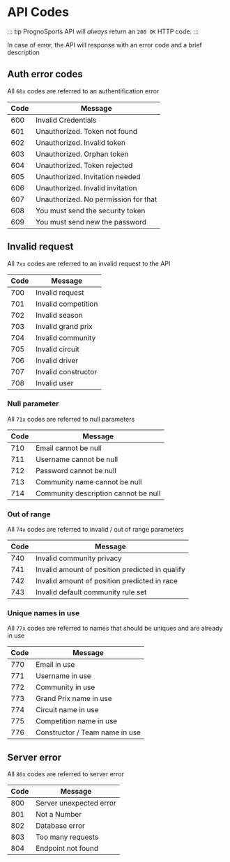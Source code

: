 # API Codes

::: tip
PrognoSports API will _always_ return an `200 OK` HTTP code.
:::

In case of error, the API will response with an error code and a brief description

## Auth error codes
All `60x` codes are referred to an authentification error

| Code | Message                          |
|------|----------------------------------|
| 600  | Invalid Credentials              |
| 601  | Unauthorized. Token not found    |
| 602  | Unauthorized. Invalid token      |
| 603  | Unauthorized. Orphan token       |
| 604  | Unauthorized. Token rejected     |
| 605  | Unauthorized. Invitation needed  |
| 606  | Unauthorized. Invalid invitation |
| 607  | Unauthorized. No permission for that |
| 608  | You must send the security token |
| 609  | You must send new the password   |
## Invalid request
All `7xx` codes are referred to an invalid request to the API

| Code | Message             |
|------|---------------------|
| 700  | Invalid request     |
| 701  | Invalid competition |
| 702  | Invalid season      |
| 703  | Invalid grand prix  |
| 704  | Invalid community   |
| 705  | Invalid circuit     |
| 706  | Invalid driver      |
| 707  | Invalid constructor |
| 708  | Invalid user        |

### Null parameter
All `71x` codes are referred to null parameters

| Code | Message                              |
|------|--------------------------------------|
| 710  | Email cannot be null                 |
| 711  | Username cannot be null              |
| 712  | Password cannot be null              |
| 713  | Community name cannot be null        |
| 714  | Community description cannot be null |

### Out of range
All `74x` codes are referred to invalid / out of range parameters

| Code | Message                                         |
|------|-------------------------------------------------|
| 740  | Invalid community privacy                       |
| 741  | Invalid amount of position predicted in qualify |
| 742  | Invalid amount of position predicted in race    |
| 743  | Invalid default community rule set              |

### Unique names in use
All `77x` codes are referred to names that should be uniques and are already in use

| Code | Message                        |
|------|--------------------------------|
| 770  | Email in use                   |
| 771  | Username in use                |
| 772  | Community in use               |
| 773  | Grand Prix name in use         |
| 774  | Circuit name in use            |
| 775  | Competition name in use        |
| 776  | Constructor / Team name in use |

## Server error
All `80x` codes are referred to server error

| Code | Message                        |
|------|--------------------------------|
| 800  | Server unexpected error        |
| 801  | Not a Number                   |
| 802  | Database error                 |
| 803  | Too many requests              |
| 804  | Endpoint not found             |